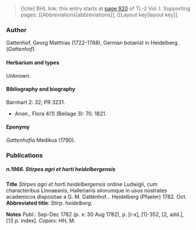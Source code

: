 > [!cite] BHL link: this entry starts at [page 920](https://www.biodiversitylibrary.org/item/103414#page/968/mode/1up) of TL-2 Vol. I.
> Supporting pages: [[Abbreviations|abbreviations]], [[Layout key|layout key]].

### Author

Gattenhof, Georg Matthias (1722-1788), German botanist in Heidelberg. (*Gattenhof*).

#### Herbarium and types

Unknown.

#### Bibliography and biography

Barnhart 2: 32; PR 3231.
- Anon., Flora 4(1) (Beilage 3): 70. 1821.

#### Eponymy

*Gattenhofia* Medikus (1790).

### Publications

##### n.1966. Stirpes agri et horti heidelbergensis

**Title**
*Stirpes agri et horti heidelbergensis* ordine Ludwigii, cum characteribus Linnaeanis, Hallerianis aliorumque in usus nostrates academicos dispositae a G. M. Gattenhof... Heidelberg (Pfaeler) 1782. Oct.
**Abbreviated title**: *Stirp. heidelberg.*

**Notes**
*Publ*.: Sep-Dec 1782 (p. x: 30 Aug 1782), p. \[i-x\], \[1\]-352, \[2, add.\], \[13 p. index\].
*Copies*: HH, M.


